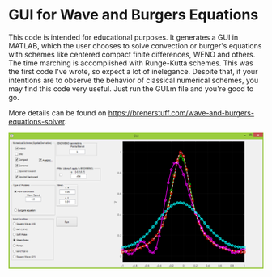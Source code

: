 # GUI for Wave and Burgers Equations
This code is intended for educational purposes. It generates a GUI in MATLAB, which the user chooses to solve convection or burger's equations with schemes like centered compact finite differences, WENO and others. The time marching is accomplished with Runge-Kutta schemes. This was the first code I've wrote, so expect a lot of inelegance. Despite that, if your intentions are to observe the behavior of classical numerical schemes, you may find this code very useful. Just run the GUI.m file and you're good to go.

More details can be found on https://brenerstuff.com/wave-and-burgers-equations-solver.

![](gui.png)
